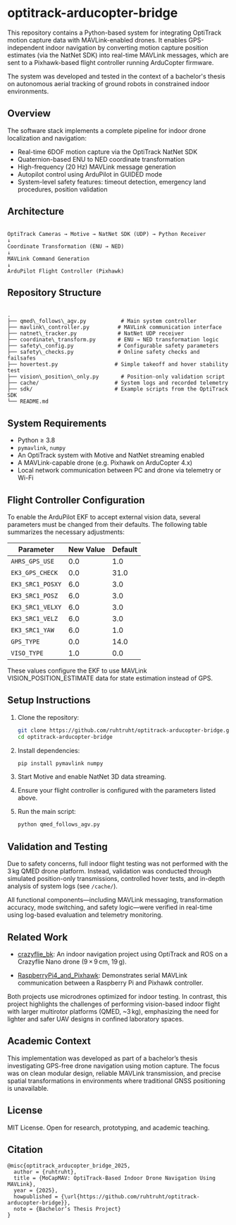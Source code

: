 

# optitrack-arducopter-bridge

This repository contains a Python-based system for integrating OptiTrack motion capture data with MAVLink-enabled drones. It enables GPS-independent indoor navigation by converting motion capture position estimates (via the NatNet SDK) into real-time MAVLink messages, which are sent to a Pixhawk-based flight controller running ArduCopter firmware.

The system was developed and tested in the context of a bachelor's thesis on autonomous aerial tracking of ground robots in constrained indoor environments.

## Overview

The software stack implements a complete pipeline for indoor drone localization and navigation:

- Real-time 6DOF motion capture via the OptiTrack NatNet SDK
- Quaternion-based ENU to NED coordinate transformation
- High-frequency (20 Hz) MAVLink message generation
- Autopilot control using ArduPilot in GUIDED mode
- System-level safety features: timeout detection, emergency land procedures, position validation

## Architecture

```

OptiTrack Cameras → Motive → NatNet SDK (UDP) → Python Receiver
↓
Coordinate Transformation (ENU → NED)
↓
MAVLink Command Generation
↓
ArduPilot Flight Controller (Pixhawk)

```

## Repository Structure

```

.
├── qmed\_follows\_agv.py           # Main system controller
├── mavlink\_controller.py         # MAVLink communication interface
├── natnet\_tracker.py             # NatNet UDP receiver
├── coordinate\_transform.py       # ENU → NED transformation logic
├── safety\_config.py              # Configurable safety parameters
├── safety\_checks.py              # Online safety checks and failsafes
├── hovertest.py                  # Simple takeoff and hover stability test
├── vision\_position\_only.py       # Position-only validation script
├── cache/                        # System logs and recorded telemetry
├── sdk/                          # Example scripts from the OptiTrack SDK
└── README.md

````

## System Requirements

- Python ≥ 3.8  
- `pymavlink`, `numpy`  
- An OptiTrack system with Motive and NatNet streaming enabled  
- A MAVLink-capable drone (e.g. Pixhawk on ArduCopter 4.x)  
- Local network communication between PC and drone via telemetry or Wi-Fi

## Flight Controller Configuration

To enable the ArduPilot EKF to accept external vision data, several parameters must be changed from their defaults. The following table summarizes the necessary adjustments:

| Parameter         | New Value | Default |
|-------------------|-----------|---------|
| `AHRS_GPS_USE`     | 0.0       | 1.0     |
| `EK3_GPS_CHECK`    | 0.0       | 31.0    |
| `EK3_SRC1_POSXY`   | 6.0       | 3.0     |
| `EK3_SRC1_POSZ`    | 6.0       | 3.0     |
| `EK3_SRC1_VELXY`   | 6.0       | 3.0     |
| `EK3_SRC1_VELZ`    | 6.0       | 3.0     |
| `EK3_SRC1_YAW`     | 6.0       | 1.0     |
| `GPS_TYPE`         | 0.0       | 14.0    |
| `VISO_TYPE`        | 1.0       | 0.0     |

These values configure the EKF to use MAVLink VISION_POSITION_ESTIMATE data for state estimation instead of GPS.

## Setup Instructions

1. Clone the repository:
   ```bash
   git clone https://github.com/ruhtruht/optitrack-arducopter-bridge.git
   cd optitrack-arducopter-bridge
   ````

2. Install dependencies:

   ```bash
   pip install pymavlink numpy
   ```

3. Start Motive and enable NatNet 3D data streaming.

4. Ensure your flight controller is configured with the parameters listed above.

5. Run the main script:

   ```bash
   python qmed_follows_agv.py
   ```

## Validation and Testing

Due to safety concerns, full indoor flight testing was not performed with the 3 kg QMED drone platform. Instead, validation was conducted through simulated position-only transmissions, controlled hover tests, and in-depth analysis of system logs (see `/cache/`).

All functional components—including MAVLink messaging, transformation accuracy, mode switching, and safety logic—were verified in real-time using log-based evaluation and telemetry monitoring.

## Related Work

* [crazyflie\_bk](https://github.com/briankim13/crazyflie_bk):
  An indoor navigation project using OptiTrack and ROS on a Crazyflie Nano drone (9 × 9 cm, 19 g).

* [RaspberryPi4\_and\_Pixhawk](https://github.com/nickolaus65/RasberryPi4_and_Pixhawk):
  Demonstrates serial MAVLink communication between a Raspberry Pi and Pixhawk controller.

Both projects use microdrones optimized for indoor testing. In contrast, this project highlights the challenges of performing vision-based indoor flight with larger multirotor platforms (QMED, \~3 kg), emphasizing the need for lighter and safer UAV designs in confined laboratory spaces.

## Academic Context

This implementation was developed as part of a bachelor’s thesis investigating GPS-free drone navigation using motion capture. The focus was on clean modular design, reliable MAVLink transmission, and precise spatial transformations in environments where traditional GNSS positioning is unavailable.

## License

MIT License. Open for research, prototyping, and academic teaching.

## Citation

```
@misc{optitrack_arducopter_bridge_2025,
  author = {ruhtruht},
  title = {MoCapMAV: OptiTrack-Based Indoor Drone Navigation Using MAVLink},
  year = {2025},
  howpublished = {\url{https://github.com/ruhtruht/optitrack-arducopter-bridge}},
  note = {Bachelor’s Thesis Project}
}
```


